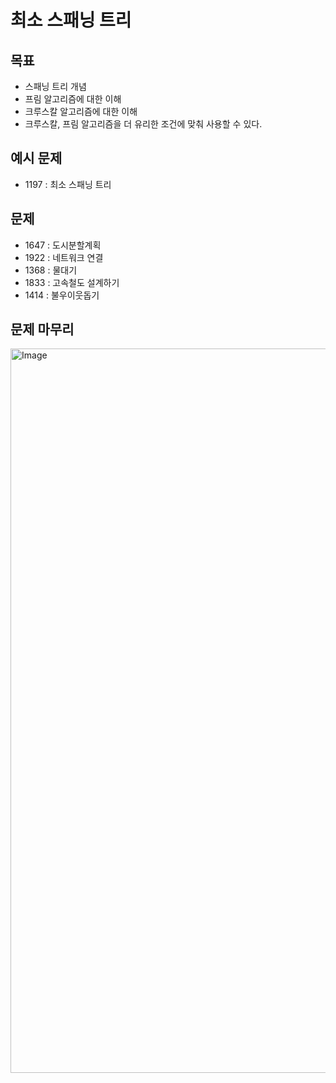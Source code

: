 # 최소 스패닝 트리
## 목표
- 스패닝 트리 개념
- 프림 알고리즘에 대한 이해
- 크루스칼 알고리즘에 대한 이해
- 크루스칼, 프림 알고리즘을 더 유리한 조건에 맞춰 사용할 수 있다.
## 예시 문제
- 1197 : 최소 스패닝 트리
## 문제
- 1647 : 도시분할계획
- 1922 : 네트워크 연결
- 1368 : 물대기
- 1833 : 고속철도 설계하기
- 1414 : 불우이웃돕기

## 문제 마무리
<img width="1159" alt="Image" src="https://github.com/user-attachments/assets/dd0c0e5f-c70d-4f98-8a14-3c401f79153d" />